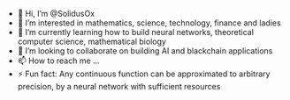 - 👋 Hi, I’m @SolidusOx
- 👀 I’m interested in mathematics, science, technology, finance and ladies
- 🌱 I’m currently learning how to build neural networks, theoretical computer science, mathematical biology
- 💞️ I’m looking to collaborate on building AI and blackchain applications
- 📫 How to reach me ...
- ⚡ Fun fact: Any continuous function can be approximated to arbitrary precision, by a neural network with sufficient resources

<!---
SolidusOx/SolidusOx is a ✨ special ✨ repository because its `README.md` (this file) appears on your GitHub profile.
You can click the Preview link to take a look at your changes.
--->
